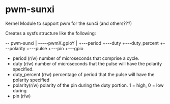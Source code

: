 pwm-sunxi
=========

Kernel Module to support pwm for the sun4i (and others???)

Creates a sysfs structure like the following:

   -- pwm-sunxi
      |
      -----pwmX.gpioY
               |
               +---period
               +---duty
               +---duty_percent
               +---polarity
               +---pulse
               +---pin
               +---gpio


* period (r/w)
  number of microseconds that comprise a cycle.
* duty (r/w)
  number of microseconds that the pulse will have the polarity
  specified.
* duty_percent (r/w)
  percentage of period that the pulse will have the polarity
  specified
* polarity(r/w)
  polarity of the pin during the duty portion.
  1 = high, 0 = low during
* pin (r/w)
